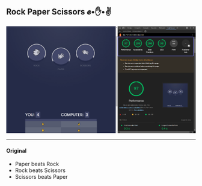 ## Rock Paper Scissors ✊•✋•✌️

<img src="./banner.png">

<hr>

#### Original

- Paper beats Rock
- Rock beats Scissors
- Scissors beats Paper
